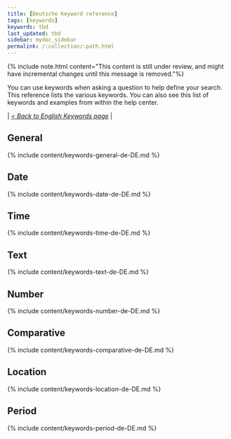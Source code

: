 ```yaml
---
title: [Deutsche Keyword reference]
tags: [keywords]
keywords: tbd
last_updated: tbd
sidebar: mydoc_sidebar
permalink: /:collection/:path.html
---
```

{% include note.html content="This content is still under review, and might have incremental changes until this message is removed."%}

You can use keywords when asking a question to help define your search. This reference lists the various keywords. You can also see this list of keywords and examples from within the help center.

| _[< Back to English Keywords page](keywords.html)_ |

## General

{% include content/keywords-general-de-DE.md %}

## Date

{% include content/keywords-date-de-DE.md %}

## Time

{% include content/keywords-time-de-DE.md %}

## Text

{% include content/keywords-text-de-DE.md %}

## Number

{% include content/keywords-number-de-DE.md %}

## Comparative

{% include content/keywords-comparative-de-DE.md %}

## Location

{% include content/keywords-location-de-DE.md %}

## Period

{% include content/keywords-period-de-DE.md %}

<!-- ## Help

{% include content/keywords-help-de-DE.md %} -->
